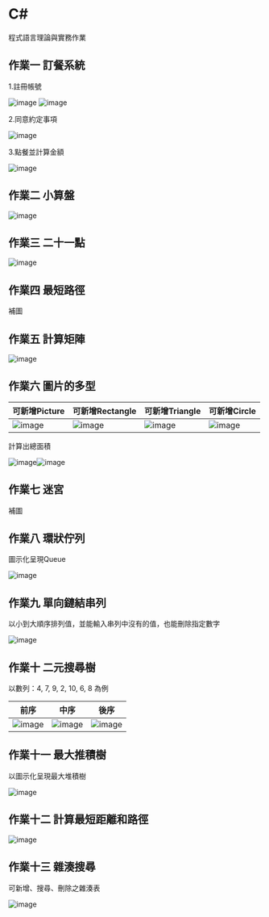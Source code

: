 # C#
程式語言理論與實務作業
## 作業一 訂餐系統
  1.註冊帳號
  
  ![image](https://user-images.githubusercontent.com/107569616/193402280-7945e731-b94f-4ff8-8f50-ed0f6e7c2c9b.png) ![image](https://user-images.githubusercontent.com/107569616/193402304-3713a816-251a-4d11-b695-a47acad9a303.png)
  
  2.同意約定事項
  
  ![image](https://user-images.githubusercontent.com/107569616/193402336-279ec3e5-eb95-4fd5-9780-635599a7c535.png)

  3.點餐並計算金額
  
  ![image](https://user-images.githubusercontent.com/107569616/193402372-f80e581f-22cf-4cce-9ad7-59959b0f7379.png)

## 作業二 小算盤

![image](https://user-images.githubusercontent.com/107569616/193402600-4749e73d-55f5-439b-a117-c6625838e9ca.png)

## 作業三 二十一點

![image](https://user-images.githubusercontent.com/107569616/193402768-bcbe7e68-19f5-4238-9388-31afd1b4bd8f.png)

## 作業四 最短路徑 
補圖

## 作業五 計算矩陣

![image](https://user-images.githubusercontent.com/107569616/193403253-c38c7bab-1b3e-461b-a31d-654b2ae5313b.png)

## 作業六 圖片的多型
  
  | 可新增Picture | 可新增Rectangle|可新增Triangle|可新增Circle|
  |--------------|----------------|-------------|------------|
  |![image](https://user-images.githubusercontent.com/107569616/193403552-757042b9-34df-449b-a832-9cdb416528b7.png)|![image](https://user-images.githubusercontent.com/107569616/193403568-72f4ac6f-21fb-493d-b238-e4856f4a7c25.png)|![image](https://user-images.githubusercontent.com/107569616/193403591-51af2d4c-a43f-44fa-9379-7c6ccec25b20.png)|![image](https://user-images.githubusercontent.com/107569616/193403625-c1cdd304-fccd-4e24-a670-795f751d6fdd.png)|
  
  計算出總面積
  
  ![image](https://user-images.githubusercontent.com/107569616/193403703-c5a21eff-ff93-4a76-9716-24a916601dc5.png)![image](https://user-images.githubusercontent.com/107569616/193403684-449dbae6-bdb2-418a-a4bf-928989b06c1e.png)

## 作業七  迷宮

補圖

## 作業八 環狀佇列
  圖示化呈現Queue
  
  ![image](https://user-images.githubusercontent.com/107569616/193403870-42085a92-7f9a-430e-8d11-74c797591bc4.png)

## 作業九 單向鏈結串列
  以小到大順序排列值，並能輸入串列中沒有的值，也能刪除指定數字
  
  ![image](https://user-images.githubusercontent.com/107569616/193403972-668931d0-8bcf-462b-b708-77f956ba45d4.png)

## 作業十 二元搜尋樹
  以數列：4, 7, 9, 2, 10, 6, 8 為例
  
  |前序|中序|後序|
  |----|----|----|
  |![image](https://user-images.githubusercontent.com/107569616/193404277-469c0ee1-f414-405a-a22e-12cc76ddee82.png)|![image](https://user-images.githubusercontent.com/107569616/193404283-18e9f3e7-7629-4cef-aca1-67a3ecb801ad.png)|![image](https://user-images.githubusercontent.com/107569616/193404293-c8769408-8130-4ace-bd17-9271a616228b.png)|

## 作業十一 最大推積樹
  以圖示化呈現最大堆積樹
  
  ![image](https://user-images.githubusercontent.com/107569616/193404545-8169103c-b17c-4475-8c1c-fd1bdaf43a65.png)


## 作業十二 計算最短距離和路徑

![image](https://user-images.githubusercontent.com/107569616/193404395-e2517e0a-b419-4d16-9d8b-7b1b50fb3ae6.png)


## 作業十三 雜湊搜尋
  可新增、搜尋、刪除之雜湊表
  
  ![image](https://user-images.githubusercontent.com/107569616/193404661-2683e492-f659-4980-b6a0-371eb72d43c3.png)



